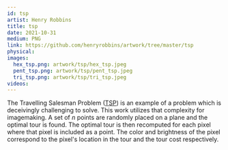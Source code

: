 ```yaml
---
id: tsp
artist: Henry Robbins
title: tsp
date: 2021-10-31
medium: PNG
link: https://github.com/henryrobbins/artwork/tree/master/tsp
physical:
images:
  hex_tsp.png: artwork/tsp/hex_tsp.jpeg
  pent_tsp.png: artwork/tsp/pent_tsp.jpeg
  tri_tsp.png: artwork/tsp/tri_tsp.jpeg
videos:
---
```

The Travelling Salesman Problem
([TSP](https://en.wikipedia.org/wiki/Travelling_salesman_problem)) is an
example of a problem which is deceivingly challenging to solve. This work
utilizes that complexity for imagemaking. A set of *n* points are randomly
placed on a plane and the optimal tour is found. The optimal tour is then
recomputed for each pixel where that pixel is included as a point. The color
and brightness of the pixel correspond to the pixel's location in the tour and
the tour cost respectively.

